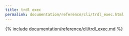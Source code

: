 ```yaml
---
title: trdl exec
permalink: documentation/reference/cli/trdl_exec.html
---
```


{% include documentation/reference/cli/trdl_exec.md %}
